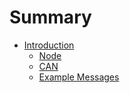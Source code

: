 # Summary

- [Introduction](./intro.md)
  - [Node](./intro_node.md)
  - [CAN](./intro_can.md)
  - [Example Messages](./intro_async_blink.md)
